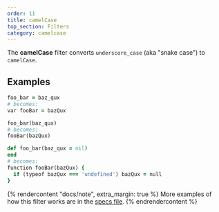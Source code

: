 ```yaml
---
order: 11
title: camelCase
top_section: Filters
category: camelcase
---
```


The **camelCase** filter converts `underscore_case` (aka "snake case") to `camelCase`.

## Examples

```ruby
foo_bar = baz_qux
# becomes:
var fooBar = bazQux

foo_bar(baz_qux)
# becomes:
fooBar(bazQux)

def foo_bar(baz_qux = nil)
end
# becomes:
function fooBar(bazQux) {
  if (typeof bazQux === 'undefined') bazQux = null
}
```

{% rendercontent "docs/note", extra_margin: true %}
More examples of how this filter works are in the [specs file](https://github.com/ruby2js/ruby2js/blob/master/spec/camelcase_spec.rb).
{% endrendercontent %}
